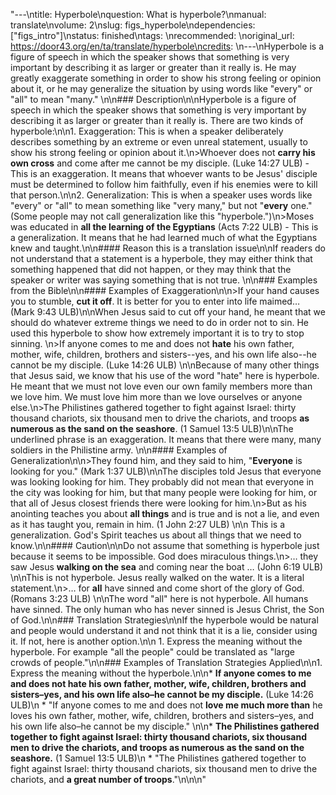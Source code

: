 "---\ntitle: Hyperbole\nquestion: What is hyperbole?\nmanual: translate\nvolume: 2\nslug: figs_hyperbole\ndependencies:  [\"figs_intro\"]\nstatus:  finished\ntags: \nrecommended: \noriginal_url: https://door43.org/en/ta/translate/hyperbole\ncredits: \n---\nHyperbole is a figure of speech in which the speaker shows that something is very important  by describing it as larger or greater than it really is. He may greatly exaggerate something in order to show his strong feeling or opinion about it, or he may generalize the situation by using words like \"every\" or \"all\" to mean \"many.\" \n\n### Description\n\nHyperbole is a figure of speech in which the speaker shows that something is very important by describing it as larger or greater than it really is. There are two kinds of hyperbole:\n\n1. Exaggeration: This is when a speaker deliberately describes something by an extreme or even unreal statement, usually to show his strong feeling or opinion about it.\n>Whoever does not __carry his own cross__ and come after me cannot be my disciple. (Luke 14:27 ULB) - This is an exaggeration. It means that whoever wants to be Jesus' disciple must be determined to follow him faithfully, even if his enemies were to kill that person.\n\n2. Generalization: This is when a speaker uses words like \"every\" or \"all\" to mean something like \"very many,\" but not \"__every__  one.\" (Some people may not call generalization like this \"hyperbole.\")\n>Moses was educated in __all the learning of the Egyptians__ (Acts 7:22 ULB) - This is a generalization. It means that he had learned much of what the Egyptians knew and taught.\n\n#### Reason this is a translation issue\n\nIf readers do not understand that a statement is a hyperbole, they may either think that something happened that did not happen, or they may think that the speaker or writer was saying something that is not true. \n\n### Examples from the Bible\n\n#### Examples of Exaggeration\n\n>If your hand causes you to stumble, __cut it off__. It is better for you to enter into life maimed… (Mark 9:43 ULB)\n\nWhen Jesus said to cut off your hand, he meant that we should do whatever extreme things we need to do in order not to sin. He used this hyperbole to show how extremely important it is to try to stop sinning. \n>If anyone comes to me and does not __hate__ his own father, mother, wife, children, brothers and sisters--yes, and his own life also--he cannot be my disciple. (Luke 14:26 ULB) \n\nBecause of many other things that Jesus said, we know that his use of the word \"hate\" here is hyperbole. He meant that we must not love even our own family members more than we love him. We must love him more than we love ourselves or anyone else.\n>The Philistines gathered together to fight against Israel: thirty thousand chariots, six thousand men to drive the chariots, and troops __as numerous as the sand on the seashore__. (1 Samuel 13:5 ULB)\n\nThe underlined phrase is an exaggeration. It means that there were  many, many soldiers in the Philistine army. \n\n#### Examples of Generalization\n\n>They found him, and they said to him, \"__Everyone__ is looking for you.\" (Mark 1:37 ULB)\n\nThe disciples told Jesus that everyone was looking looking for him. They probably did not mean that everyone in the city was looking for him, but that many people were looking for him, or that all of Jesus closest friends there were looking for him.\n>But as his anointing teaches you about __all things__ and is true and is not a lie, and even as it has taught you, remain in him. (1 John 2:27 ULB)  \n\n This is a generalization. God's Spirit teaches us about all things that we need to know.\n\n#### Caution\n\nDo not assume that something is hyperbole just because it seems to be impossible. God does miraculous things.\n>… they saw Jesus __walking on the sea__ and coming near the boat … (John 6:19 ULB)  \n\nThis  is not hyperbole. Jesus really walked on the water. It is a literal statement.\n>… for __all__ have sinned and come short of the glory of God.  (Romans 3:23 ULB) \n\nThe word \"all\" here is not hyperbole. All humans have sinned. The only human who has never sinned is Jesus Christ, the Son of God.\n\n### Translation Strategies\n\nIf the hyperbole would be natural and people would understand it and not think that it is a lie, consider using it. If not, here is another option.\n\n  1. Express the meaning without the hyperbole. For example \"all the people\" could be translated as \"large crowds of people.\"\n\n### Examples of Translation Strategies Applied\n\n1. Express the meaning without the hyperbole.\n\n* **If anyone comes to me and does not __hate__ his own father, mother, wife, children, brothers and sisters–yes, and his own life also–he cannot be my disciple.** (Luke 14:26 ULB)\n    * \"If anyone comes to me and does not __love me much more than__ he loves his own father, mother, wife, children, brothers and sisters–yes, and his own life also–he cannot be my disciple.\" \n\n* **The Philistines gathered together to fight against Israel: thirty thousand chariots, six thousand men to drive the chariots, and troops __as numerous as the sand on the seashore__.** (1 Samuel 13:5 ULB)\n    * \"The Philistines gathered together to fight against Israel: thirty thousand chariots, six thousand men to drive the chariots, and __a great number of troops__.\"\n\n\n"
